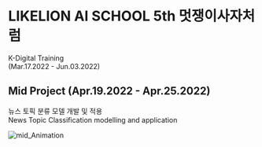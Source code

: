 # LIKELION AI SCHOOL 5th 멋쟁이사자처럼
K-Digital Training  
(Mar.17.2022 - Jun.03.2022)  

## Mid Project (Apr.19.2022 - Apr.25.2022)  

뉴스 토픽 분류 모델 개발 및 적용  
News Topic Classification modelling and application  

![mid_Animation](https://user-images.githubusercontent.com/62808393/168309486-3cc79304-e98e-42c2-91ca-b6912ea6d734.gif)
